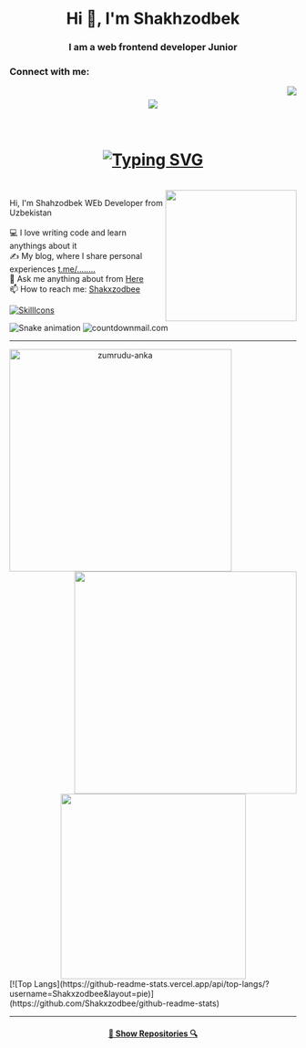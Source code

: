 <h1 align="center">Hi 👋, I'm Shakhzodbek</h1>
<h3 align="center">I am a web frontend developer Junior</h3>

<h3 align="left">Connect with me:</h3>
<img align="right" src="https://visitor-badge.laobi.icu/badge?page_id=Shakxzodbee">

<h1 align="center">
  <a href="https://git.io/typing-svg">
    <img src="https://readme-typing-svg.herokuapp.com/?lines=Hi,+There!+👋;This+is+Shahzodbek👨‍💻&center=true&size=30">
  </a>
  <br>
</br>
  <h1 align="center">
      <a href="https://git.io/typing-svg"><img src="https://readme-typing-svg.herokuapp.com?font=Fira+Code&size=22&pause=1000&color=3516F7&background=6DFF5700&width=435&lines=WEb+Frontend+Developer++++++Junior+%F0%9F%92%BB" alt="Typing SVG" /></a>

  </h1>

<br>
<img align='right' src="https://media.giphy.com/media/M9gbBd9nbDrOTu1Mqx/giphy.gif" width="230">

<p align="left">
  Hi, I'm Shahzodbek WEb Developer from Uzbekistan
  <br>
  <br>
  💻 I love writing code and learn anythings about it
  <br>
  ✍️ My blog, where I share personal experiences <a href="https://t.me/Shakxzodbek">t.me/........</a>
  <br>
  💬 Ask me anything about from <a href="https://github.com/mabrur-h/Shakxzodbee/issues" title="Issues">Here</a>
  <br>
  📫 How to reach me: <a href="mailto: Bakhodirovichshakhzodbek@gmail.com">Shakxzodbee</a>

  <br>
</p>

[![SkillIcons](https://skillicons.dev/icons?i=html,css,js,nodejs,tailwind,figma,react,sass)](https://skillicons.dev)<br/>

![Snake animation](https://github.com/thepiyushmalhotra/thepiyushmalhotra/blob/output/github-contribution-grid-snake.svg)
<img src="http://i.countdownmail.com/2mor60.gif" border="0" alt="countdownmail.com"/>

<hr>
<p align=center>
  <div align=center>
    <a href="https://github.com/denvercoder1/github-readme-streak-stats" title="Go to Source">
      <img align="left" width=390 src="https://github-readme-streak-stats.herokuapp.com/?user=Shakxzodbee&theme=react&border=61dafb&hide_border=true" alt="zumrudu-anka" />
    </a>
    <a href="https://github.com/anuraghazra/github-readme-stats" title="Go to Source">
      <img align="right" width=390 src="https://github-readme-stats.vercel.app/api?username=Shakxzodbee&show_icons=true&theme=react&border_color=61dafb&hide_border=true" />
    </a>
  </div>
  <br><br><br><br><br><br><br><br><br>
  <div align="center">
    <a href="https://github.com/Shakxzodbee/github-readme-stats">
      <img width=325 align="center" src="https://github-readme-stats.vercel.app/api/top-langs/?username=Shakxzodbee&hide=c%23,css,html%2b%2b,Cuda&title_color=61dafb&text_color=ffffff&icon_color=61dafb&bg_color=20232a&langs_count=8&layout=compact&border_color=61dafb&hide_border=true" />
    </a>
  </div>
  [![Top Langs](https://github-readme-stats.vercel.app/api/top-langs/?username=Shakxzodbee&layout=pie)](https://github.com/Shakxzodbee/github-readme-stats)
  <br>
</p>

<hr>
<h4 align="center">
  <a href="https://github.com/Shakxzodbee?tab=repositories" title="Show Repositories">🔎 Show Repositories 🔍</a>
</h4>

